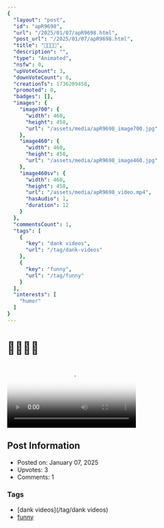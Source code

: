 ```yaml
---
{
  "layout": "post",
  "id": "apR9698",
  "url": "/2025/01/07/apR9698.html",
  "post_url": "/2025/01/07/apR9698.html",
  "title": "🌚👌🏿✨",
  "description": "",
  "type": "Animated",
  "nsfw": 0,
  "upVoteCount": 3,
  "downVoteCount": 0,
  "creationTs": 1736209458,
  "promoted": 0,
  "badges": [],
  "images": {
    "image700": {
      "width": 460,
      "height": 458,
      "url": "/assets/media/apR9698_image700.jpg"
    },
    "image460": {
      "width": 460,
      "height": 458,
      "url": "/assets/media/apR9698_image460.jpg"
    },
    "image460sv": {
      "width": 460,
      "height": 458,
      "url": "/assets/media/apR9698_video.mp4",
      "hasAudio": 1,
      "duration": 12
    }
  },
  "commentsCount": 1,
  "tags": [
    {
      "key": "dank videos",
      "url": "/tag/dank-videos"
    },
    {
      "key": "funny",
      "url": "/tag/funny"
    }
  ],
  "interests": [
    "humor"
  ]
}
---
```


# 🌚👌🏿✨

<video controls playsinline loop poster="/assets/media/apR9698_image460.jpg">
  <source src="/assets/media/apR9698_video.mp4" type="video/mp4">
  Your browser does not support the video tag.
</video>

## Post Information

- Posted on: January 07, 2025
- Upvotes: 3
- Comments: 1

### Tags

- [dank videos](/tag/dank videos)
- [funny](/tag/funny)
